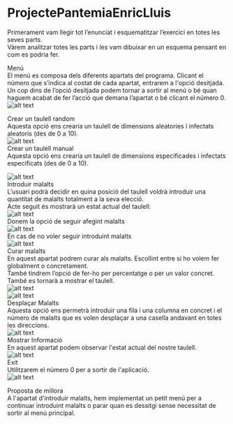 # ProjectePantemiaEnricLluis
Primerament vam llegir tot l’enunciat i esquematitzar l’exercici en totes les seves parts.  
Vàrem analitzar totes les parts i les vam dibuixar en un esquema pensant en com es podria fer.  

Menú  
El menú es composa dels diferents apartats del programa. Clicant el número que s’indica al costat de cada apartat, entrarem a l'opció desitjada.  
Un cop dins de l’opció desitjada podem tornar a sortir al menú o bé quan haguem acabat de fer l’acció que demana l’apartat o bé clicant el número 0.  
![alt text](https://github.com/EnricRobert/ProjectePantemiaEnricLluis/blob/main/CapturesProjecte/Menú.PNG)  

Crear un taulell random  
Aquesta opció ens crearía un taulell de dimensions aleatories i infectats aleatoris (des de 0 a 10).  
![alt text](https://github.com/EnricRobert/ProjectePantemiaEnricLluis/blob/main/CapturesProjecte/TaulellRandom.PNG)  
Crear un taulell manual  
Aquesta opció ens crearía un taulell de dimensions especificades i infectats especificats (des de 0 a 10).   

![alt text](https://github.com/EnricRobert/ProjectePantemiaEnricLluis/blob/main/CapturesProjecte/TaulellManual.PNG)  
Introduir malalts  
L’usuari podrà decidir en quina posició del taulell voldrà introduir una quantitat de malalts totalment a la seva elecció.  
Acte seguit és mostrarà un estat actual del taulell:  
![alt text](https://github.com/EnricRobert/ProjectePantemiaEnricLluis/blob/main/CapturesProjecte/IntroduirMalalts.PNG)  
Donem la opció de seguir afegint malalts  
![alt text](https://github.com/EnricRobert/ProjectePantemiaEnricLluis/blob/main/CapturesProjecte/NousMalalts.PNG)  
En cas de no voler seguir introduint malalts  
![alt text](https://github.com/EnricRobert/ProjectePantemiaEnricLluis/blob/main/CapturesProjecte/CasnegatiuMalalts.PNG)  
Curar malalts  
En aquest apartat podrem curar als malalts. Escollint entre si ho volem fer globalment o concretament.  
També tindrem l’opció de fer-ho per percentatge o per un valor concret.  
També es tornarà a mostrar el taulell.  
![alt text](https://github.com/EnricRobert/ProjectePantemiaEnricLluis/blob/main/CapturesProjecte/CuraGlobalPercentatge.PNG)  
![alt text](https://github.com/EnricRobert/ProjectePantemiaEnricLluis/blob/main/CapturesProjecte/CurarConcretamentValor.PNG)  
Desplaçar Malalts  
Aquesta opció ens permetrà introduir una fila i una columna en concret i el número de malalts que es volen desplaçar a una casella andavant en totes les direccions.  
![alt text](https://github.com/EnricRobert/ProjectePantemiaEnricLluis/blob/main/CapturesProjecte/Despla%C3%A7armalalts.PNG)  
Mostrar Informació  
En aquest apartat podem observar l'estat actual del nostre taulell.  
![alt text](https://github.com/EnricRobert/ProjectePantemiaEnricLluis/blob/main/CapturesProjecte/MostrarInformacio.PNG)  
Exit  
Utilitzarem el número 0 per a sortir de l'aplicació.  
![alt text](https://github.com/EnricRobert/ProjectePantemiaEnricLluis/blob/main/CapturesProjecte/exit.PNG)  

Proposta de millora  
A l'apartat d'introduir malalts, hem implementat un petit menú per a continuar introduint malalts o parar quan es dessitgi sense necessitat de sortir al menú principal.  
